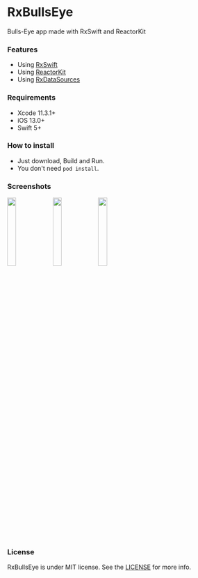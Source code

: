 # RxBullsEye

Bulls-Eye app made with RxSwift and ReactorKit

### Features

* Using [RxSwift](https://github.com/ReactiveX/RxSwift)
* Using [ReactorKit](https://github.com/ReactorKit/ReactorKit)
* Using [RxDataSources](https://github.com/RxSwiftCommunity/RxDataSources)

### Requirements

* Xcode 11.3.1+
* iOS 13.0+
* Swift 5+

### How to install

* Just download, Build and Run.
* You don't need `pod install`.

### Screenshots

<img src="https://github.com/usinuniverse/RxBullsEye/blob/master/Screenshots/01.png?raw=true" width=20%> <img src="https://github.com/usinuniverse/RxBullsEye/blob/master/Screenshots/02.png?raw=true" width=20%> <img src="https://github.com/usinuniverse/RxBullsEye/blob/master/Screenshots/03.png?raw=true" width=20%>

### License

RxBullsEye is under MIT license. See the [LICENSE](https://github.com/usinuniverse/RxBullsEye/blob/master/LICENSE) for more info.
